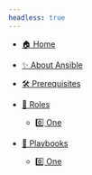 ```yaml
---
headless: true
---
```


<div class="spaced"></div>

* [🏠 Home](/ "Home")

<div class="spaced"></div>

* [✨ About Ansible](/about-ansible "About Ansible")

<div class="spaced"></div>

* [🛠️ Prerequisites](/prerequisites "Tools and Prerequisites")

<div class="spaced"></div>

* [🔨 Roles](/roles/ "Roles")

    * [0️⃣ One](/roles/ "")

<div class="spaced"></div>

* [🧰 Playbooks](/plays/ "Playbooks")

    * [0️⃣ One](/plays/ "")

<!-- <div class="spaced"></div> -->

<div class="spaced"></div>